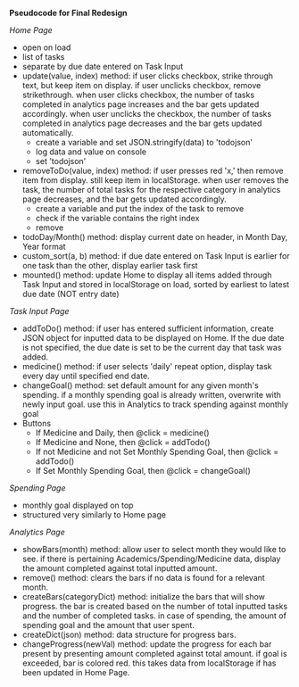 **Pseudocode for Final Redesign**

*Home Page*
- open on load
- list of tasks
- separate by due date entered on Task Input
- update(value, index) method: if user clicks checkbox, strike through text, but keep item on display. if user unclicks checkbox, remove strikethrough. when user clicks checkbox, the number of tasks completed in analytics page increases and the bar gets updated accordingly. when user unclicks the checkbox, the number of tasks completed in analytics page decreases and the bar gets updated automatically.  
    - create a variable and set JSON.stringify(data) to 'todojson' 
    - log data and value on console 
    - set 'todojson'  
- removeToDo(value, index) method: if user presses red 'x,' then remove item from display. still keep item in localStorage. when user removes the task, the number of total tasks for the respective category in analytics page decreases, and the bar gets updated accordingly.
    - create a variable and put the index of the task to remove
    - check if the variable contains the right index
    - remove
- todoDay/Month() method: display current date on header, in Month Day, Year format
- custom_sort(a, b) method: if due date entered on Task Input is earlier for one task than the other, display earlier task first
- mounted() method: update Home to display all items added through Task Input and stored in localStorage on load, sorted by earliest to latest due date (NOT entry date)

*Task Input Page*
- addToDo() method: if user has entered sufficient information, create JSON object for inputted data to be displayed on Home. If the due date is not specified, the due date is set to be the current day that task was added. 
- medicine() method: if user selects 'daily' repeat option, display task every day until specified end date.
- changeGoal() method: set default amount for any given month's spending. if a monthly spending goal is already written, overwrite with newly input goal. use this in Analytics to track spending against monthly goal
- Buttons
    - If Medicine and Daily, then @click = medicine()
    - If Medicine and None, then @click = addTodo()
    - If not Medicine and not Set Monthly Spending Goal, then @click = addTodo()
    - If Set Monthly Spending Goal, then @click = changeGoal()

*Spending Page*
- monthly goal displayed on top
- structured very similarly to Home page

*Analytics Page*
- showBars(month) method: allow user to select month they would like to see. if there is pertaining Academics/Spending/Medicine data, display the amount completed against total inputted amount. 
- remove() method: clears the bars if no data is found for a relevant month.
- createBars(categoryDict) method: initialize the bars that will show progress. the bar is created based on the number of total inputted tasks and the number of completed tasks. in case of spending, the amount of spending goal and the amount that user spent. 
- createDict(json) method: data structure for progress bars.
- changeProgress(newVal) method: update the progress for each bar present by presenting amount completed against total amount. if goal is exceeded, bar is colored red. this takes data from localStorage if has been updated in Home Page. 
